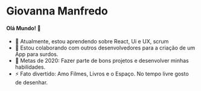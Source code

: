 # Giovanna Manfredo
#### Olá Mundo! 👋
- 🌱 Atualmente, estou aprendendo sobre React, Ui e UX, scrum
- 👯 Estou colaborando com outros desenvolvedores para a criação de um App para surdos.
- 🥅 Metas de 2020: Fazer parte de bons projetos e desenvolver minhas habilidades.
- ⚡ Fato divertido: Amo Filmes, Livros e o Espaço. No tempo livre gosto de desenhar. 



